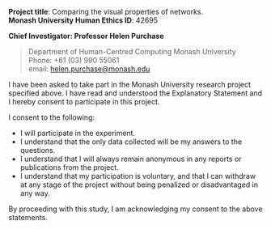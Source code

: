 **Project title**: Comparing the visual properties of networks.  
**Monash University Human Ethics ID**: 42695

**Chief Investigator: Professor Helen Purchase**  
> Department of Human-Centred Computing Monash University  
> Phone: +61 (03) 990 55061  
> email: helen.purchase@monash.edu  

I have been asked to take part in the Monash University research project specified above. I have read and understood the Explanatory Statement and I hereby consent to participate in this project.

I consent to the following: 
- I will participate in the experiment.
- I understand that the only data collected will be my answers to the questions.
- I understand that I will always remain anonymous in any reports or publications from the project.
- I understand that my participation is voluntary, and that I can withdraw at any stage of the project without being penalized or disadvantaged in any way.

By proceeding with this study, I am acknowledging my consent to the above statements.
